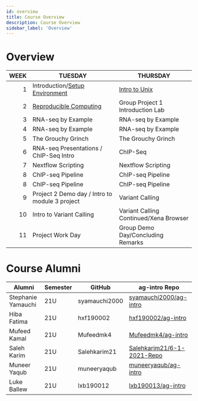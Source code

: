 ```yaml
---
id: overview
title: Course Overview
description: Course Overview
sidebar_label: 'Overview'
---
```


# Overview

| WEEK | TUESDAY                                                          | THURSDAY                                 |
| ---: | ---------------------------------------------------------------- | ---------------------------------------- |
|    1 | Introduction/[Setup Environment](./week_01/environment_setup.md) | [Intro to Unix](./week_01/intro_unix.md) |
|    2 | [Reproducible Computing](./week_02/intro.md)                     | Group Project 1 Introduction Lab         |
|    3 | RNA-seq by Example                                               | RNA-seq by Example                       |
|    4 | RNA-seq by Example                                               | RNA-seq by Example                       |
|    5 | The Grouchy Grinch                                               | The Grouchy Grinch                       |
|    6 | RNA-seq Presentations / ChIP-Seq Intro                           | ChIP-Seq                                 |
|    7 | Nextflow Scripting                                               | Nextflow Scripting                       |
|    8 | ChIP-seq Pipeline                                                | ChIP-seq Pipeline                        |
|    8 | ChIP-seq Pipeline                                                | ChIP-seq Pipeline                        |
|    9 | Project 2 Demo day / Intro to module 3 project                   | Variant Calling                          |
|   10 | Intro to Variant Calling                                         | Variant Calling Continued/Xena Browser   |
|   11 | Project Work Day                                                 | Group Demo Day/Concluding Remarks        |

# Course Alumni

| Alumni             | Semester | GitHub        | ag-intro Repo                                                               |
| ------------------ | -------- | ------------- | --------------------------------------------------------------------------- |
| Stephanie Yamauchi | 21U      | syamauchi2000 | [syamauchi2000/ag-intro](https://github.com/syamauchi2000/ag-intro)         |
| Hiba Fatima        | 21U      | hxf190002     | [hxf190002/ag-intro](https://github.com/hxf190002/ag-intro)                 |
| Mufeed Kamal       | 21U      | Mufeedmk4     | [Mufeedmk4/ag-intro](https://github.com/Mufeedmk4/ag-intro)                 |
| Saleh Karim        | 21U      | Salehkarim21  | [Salehkarim21/6-1-2021-Repo](https://github.com/Salehkarim21/6-1-2021-Repo) |
| Muneer Yaqub       | 21U      | muneeryaqub   | [muneeryaqub/ag-intro](https://github.com/muneeryaqub/ag-intro)             |
| Luke Ballew        | 21U      | lxb190012     | [lxb190013/ag-intro](https://github.com/lxb190013/ag-intro)                 |
